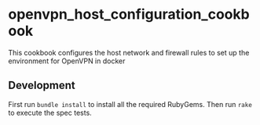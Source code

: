 # openvpn_host_configuration_cookbook

This cookbook configures the host network and firewall rules to set up the environment for OpenVPN in docker

## Development

First run `bundle install` to install all the required RubyGems. Then run `rake` to execute the spec tests.
